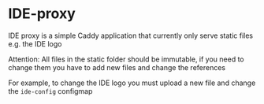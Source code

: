 # IDE-proxy

IDE proxy is a simple Caddy application that currently only serve static files e.g. the IDE logo

Attention: All files in the static folder should be immutable, if you need to change them you have to add new files and change the references

For example, to change the IDE logo you must upload a new file and change the `ide-config` configmap
